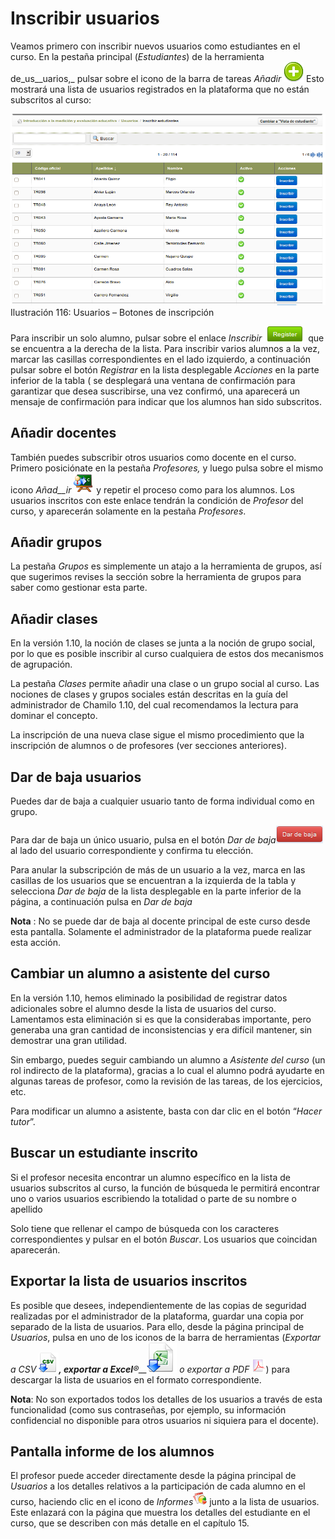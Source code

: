 # Inscribir usuarios

Veamos primero con inscribir nuevos usuarios como estudiantes en el curso. En la pestaña principal \(_Estudiantes_\) de la herramienta de_us\_\_uarios,_ pulsar sobre el icono de la barra de tareas _Añadir_ ![](../../.gitbook/assets/graphics172%20%284%29.png) Esto mostrará una lista de usuarios registrados en la plataforma que no están subscritos al curso:

![](../../.gitbook/assets/graficos97%20%286%29.png)Ilustración 116: Usuarios – Botones de inscripción

Para inscribir un solo alumno, pulsar sobre el enlace _Inscribir_ ![](../../.gitbook/assets/graphics174%20%284%29.png) que se encuentra a la derecha de la lista. Para inscribir varios alumnos a la vez, marcar las casillas correspondientes en el lado izquierdo, a continuación pulsar sobre el botón _Registrar_ en la lista desplegable _Acciones_ en la parte inferior de la tabla \( se desplegará una ventana de confirmación para garantizar que desea suscribirse, una vez confirmó, una aparecerá un mensaje de confirmación para indicar que los alumnos han sido subscritos.

## Añadir docentes <a id="a-adir-docentes"></a>

También puedes subscribir otros usuarios como docente en el curso. Primero posiciónate en la pestaña _Profesores,_ y luego pulsa sobre el mismo icono _Añad\_\_ir_ ![](../../.gitbook/assets/graphics175%20%284%29.png) y repetir el proceso como para los alumnos. Los usuarios inscritos con este enlace tendrán la condición de _Profesor_ del curso, y aparecerán solamente en la pestaña _Profesores_.

## Añadir grupos <a id="a-adir-grupos"></a>

La pestaña _Grupos_ es simplemente un atajo a la herramienta de grupos, así que sugerimos revises la sección sobre la herramienta de grupos para saber como gestionar esta parte.

## Añadir clases <a id="a-adir-clases"></a>

En la versión 1.10, la noción de clases se junta a la noción de grupo social, por lo que es posible inscribir al curso cualquiera de estos dos mecanismos de agrupación.

La pestaña _Clases_ permite añadir una clase o un grupo social al curso. Las nociones de clases y grupos sociales están descritas en la guía del administrador de Chamilo 1.10, del cual recomendamos la lectura para dominar el concepto.

La inscripción de una nueva clase sigue el mismo procedimiento que la inscripción de alumnos o de profesores \(ver secciones anteriores\).

## Dar de baja usuarios <a id="dar-de-baja-usuarios"></a>

Puedes dar de baja a cualquier usuario tanto de forma individual como en grupo.

Para dar de baja un único usuario, pulsa en el botón _Dar de baja_![](../../.gitbook/assets/graphics177%20%284%29.png) al lado del usuario correspondiente y confirma tu elección.

Para anular la subscripción de más de un usuario a la vez, marca en las casillas de los usuarios que se encuentran a la izquierda de la tabla y selecciona _Dar de baja_ de la lista desplegable en la parte inferior de la página, a continuación pulsa en _Dar de baja_

**Nota** : No se puede dar de baja al docente principal de este curso desde esta pantalla. Solamente el administrador de la plataforma puede realizar esta acción.

## Cambiar un alumno a asistente del curso <a id="cambiar-un-alumno-a-asistente-del-curso"></a>

En la versión 1.10, hemos eliminado la posibilidad de registrar datos adicionales sobre el alumno desde la lista de usuarios del curso. Lamentamos esta eliminación si es que la considerabas importante, pero generaba una gran cantidad de inconsistencias y era difícil mantener, sin demostrar una gran utilidad.

Sin embargo, puedes seguir cambiando un alumno a _Asistente del curso_ \(un rol indirecto de la plataforma\), gracias a lo cual el alumno podrá ayudarte en algunas tareas de profesor, como la revisión de las tareas, de los ejercicios, etc.

Para modificar un alumno a asistente, basta con dar clic en el botón “_Hacer tutor_”.

## Buscar un estudiante inscrito <a id="buscar-un-estudiante-inscrito"></a>

Si el profesor necesita encontrar un alumno específico en la lista de usuarios subscritos al curso, la función de búsqueda le permitirá encontrar uno o varios usuarios escribiendo la totalidad o parte de su nombre o apellido

Solo tiene que rellenar el campo de búsqueda con los caracteres correspondientes y pulsar en el botón _Buscar_. Los usuarios que coincidan aparecerán.

## Exportar la lista de usuarios inscritos <a id="exportar-la-lista-de-usuarios-inscritos"></a>

Es posible que desees, independientemente de las copias de seguridad realizadas por el administrador de la plataforma, guardar una copia por separado de la lista de usuarios. Para ello, desde la página principal de _Usuarios_, pulsa en uno de los iconos de la barra de herramientas \(_Exportar a CSV_ ![](../../.gitbook/assets/graphics178%20%284%29.png)_**, exportar a Excel**®\_\__![](../../.gitbook/assets/graphics179%20%284%29.png) _o exportar a PDF_ ![](../../.gitbook/assets/graphics363%20%284%29.png)\) para descargar la lista de usuarios en el formato correspondiente.

**Nota**: No son exportados todos los detalles de los usuarios a través de esta funcionalidad \(como sus contraseñas, por ejemplo, su información confidencial no disponible para otros usuarios ni siquiera para el docente\).

## Pantalla informe de los alumnos <a id="pantalla-informe-de-los-alumnos"></a>

El profesor puede acceder directamente desde la página principal de _Usuarios_ a los detalles relativos a la participación de cada alumno en el curso, haciendo clic en el icono de _Informes_![](../../.gitbook/assets/graphics180%20%284%29.png) junto a la lista de usuarios. Este enlazará con la página que muestra los detalles del estudiante en el curso, que se describen con más detalle en el capítulo 15.

